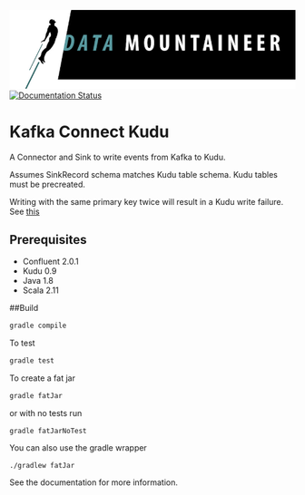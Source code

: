 ![](../images/DM-logo.jpg)
[![Documentation Status](https://readthedocs.org/projects/streamreactor/badge/?version=latest)](http://streamreactor.readthedocs.io/en/latest/kudu.html#kafka-connect-kudu)

# Kafka Connect Kudu

A Connector and Sink to write events from Kafka to Kudu. 

Assumes SinkRecord schema matches Kudu table schema. Kudu tables must be precreated.

Writing with the same primary key twice will result in a Kudu write failure. See [this](http://getkudu.io/docs/kudu_impala_integration.html#impala_insertion_caveat)

## Prerequisites
* Confluent 2.0.1
* Kudu 0.9
* Java 1.8 
* Scala 2.11

##Build

```bash
gradle compile
```

To test

```bash
gradle test
```

To create a fat jar

```bash
gradle fatJar
```

or with no tests run

```
gradle fatJarNoTest
```

You can also use the gradle wrapper

```
./gradlew fatJar
```

See the documentation for more information.